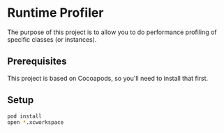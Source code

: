 # Runtime Profiler

The purpose of this project is to allow you to do performance profiling of specific classes (or instances).  

## Prerequisites

This project is based on Cocoapods, so you'll need to install that first.

## Setup

```bash
pod install
open *.xcworkspace
```
